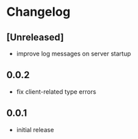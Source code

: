 # Changelog

## [Unreleased]

- improve log messages on server startup

## 0.0.2

- fix client-related type errors

## 0.0.1

- initial release
